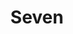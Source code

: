 ---
layout: post
title: Seven
director: David Fincher
year: 1995
cover: https://images.mubicdn.net/images/film/191/cache-8019-1699873010/image-w1280.jpg
imdb250: true
---